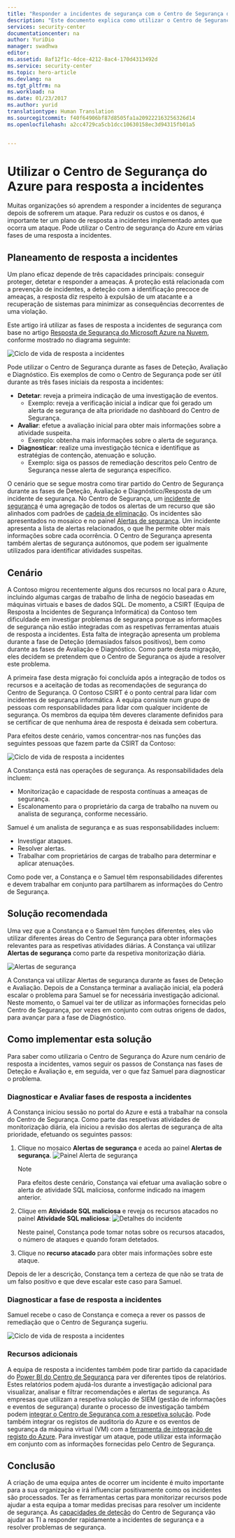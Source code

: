 ```yaml
---
title: "Responder a incidentes de segurança com o Centro de Segurança do Azure | Microsoft Docs"
description: "Este documento explica como utilizar o Centro de Segurança do Azure num cenário de resposta a incidentes."
services: security-center
documentationcenter: na
author: YuriDio
manager: swadhwa
editor: 
ms.assetid: 8af12f1c-4dce-4212-8ac4-170d4313492d
ms.service: security-center
ms.topic: hero-article
ms.devlang: na
ms.tgt_pltfrm: na
ms.workload: na
ms.date: 01/23/2017
ms.author: yurid
translationtype: Human Translation
ms.sourcegitcommit: f40f64906bf87d8505fa1a209222163256326d14
ms.openlocfilehash: a2cc4729ca5cb1dcc10630158ec3d94315fb01a5


---
```

# <a name="using-azure-security-center-for-an-incident-response"></a>Utilizar o Centro de Segurança do Azure para resposta a incidentes
Muitas organizações só aprendem a responder a incidentes de segurança depois de sofrerem um ataque. Para reduzir os custos e os danos, é importante ter um plano de resposta a incidentes implementado antes que ocorra um ataque. Pode utilizar o Centro de segurança do Azure em várias fases de uma resposta a incidentes.

## <a name="incident-response-planning"></a>Planeamento de resposta a incidentes
Um plano eficaz depende de três capacidades principais: conseguir proteger, detetar e responder a ameaças. A proteção está relacionada com a prevenção de incidentes, a deteção com a identificação precoce de ameaças, a resposta diz respeito à expulsão de um atacante e a recuperação de sistemas para minimizar as consequências decorrentes de uma violação.

Este artigo irá utilizar as fases de resposta a incidentes de segurança com base no artigo [Resposta de Segurança do Microsoft Azure na Nuvem](https://gallery.technet.microsoft.com/Azure-Security-Response-in-dd18c678), conforme mostrado no diagrama seguinte:

![Ciclo de vida de resposta a incidentes](./media/security-center-incident-response/security-center-incident-response-fig1.png)

Pode utilizar o Centro de Segurança durante as fases de Deteção, Avaliação e Diagnóstico. Eis exemplos de como o Centro de Segurança pode ser útil durante as três fases iniciais da resposta a incidentes:

* **Detetar**: reveja a primeira indicação de uma investigação de eventos.
  * Exemplo: reveja a verificação inicial a indicar que foi gerado um alerta de segurança de alta prioridade no dashboard do Centro de Segurança.
* **Avaliar**: efetue a avaliação inicial para obter mais informações sobre a atividade suspeita.
  * Exemplo: obtenha mais informações sobre o alerta de segurança.
* **Diagnosticar**: realize uma investigação técnica e identifique as estratégias de contenção, atenuação e solução.
  * Exemplo: siga os passos de remediação descritos pelo Centro de Segurança nesse alerta de segurança específico.

O cenário que se segue mostra como tirar partido do Centro de Segurança durante as fases de Deteção, Avaliação e Diagnóstico/Resposta de um incidente de segurança. No Centro de Segurança, um [incidente de segurança](security-center-incident.md) é uma agregação de todos os alertas de um recurso que são alinhados com padrões de [cadeia de eliminação](https://blogs.technet.microsoft.com/office365security/addressing-your-cxos-top-five-cloud-security-concerns/). Os incidentes são apresentados no mosaico e no painel [Alertas de segurança](security-center-managing-and-responding-alerts.md). Um incidente apresenta a lista de alertas relacionados, o que lhe permite obter mais informações sobre cada ocorrência. O Centro de Segurança apresenta também alertas de segurança autónomos, que podem ser igualmente utilizados para identificar atividades suspeitas.

## <a name="scenario"></a>Cenário
A Contoso migrou recentemente alguns dos recursos no local para o Azure, incluindo algumas cargas de trabalho de linha de negócio baseadas em máquinas virtuais e bases de dados SQL. De momento, a CSIRT (Equipa de Resposta a Incidentes de Segurança Informática) da Contoso tem dificuldade em investigar problemas de segurança porque as informações de segurança não estão integradas com as respetivas ferramentas atuais de resposta a incidentes. Esta falta de integração apresenta um problema durante a fase de Deteção (demasiados falsos positivos), bem como durante as fases de Avaliação e Diagnóstico. Como parte desta migração, eles decidem se pretendem que o Centro de Segurança os ajude a resolver este problema.

A primeira fase desta migração foi concluída após a integração de todos os recursos e a aceitação de todas as recomendações de segurança do Centro de Segurança. O Contoso CSIRT é o ponto central para lidar com incidentes de segurança informática. A equipa consiste num grupo de pessoas com responsabilidades para lidar com qualquer incidente de segurança. Os membros da equipa têm deveres claramente definidos para se certificar de que nenhuma área de resposta é deixada sem cobertura.

Para efeitos deste cenário, vamos concentrar-nos nas funções das seguintes pessoas que fazem parte da CSIRT da Contoso:

![Ciclo de vida de resposta a incidentes](./media/security-center-incident-response/security-center-incident-response-fig2.png)

A Constança está nas operações de segurança. As responsabilidades dela incluem:

* Monitorização e capacidade de resposta contínuas a ameaças de segurança.
* Escalonamento para o proprietário da carga de trabalho na nuvem ou analista de segurança, conforme necessário.

Samuel é um analista de segurança e as suas responsabilidades incluem:

* Investigar ataques.
* Resolver alertas.
* Trabalhar com proprietários de cargas de trabalho para determinar e aplicar atenuações.

Como pode ver, a Constança e o Samuel têm responsabilidades diferentes e devem trabalhar em conjunto para partilharem as informações do Centro de Segurança.

## <a name="recommended-solution"></a>Solução recomendada
Uma vez que a Constança e o Samuel têm funções diferentes, eles vão utilizar diferentes áreas do Centro de Segurança para obter informações relevantes para as respetivas atividades diárias. A Constança vai utilizar **Alertas de segurança** como parte da respetiva monitorização diária.

![Alertas de segurança](./media/security-center-incident-response/security-center-incident-response-fig3.png)

A Constança vai utilizar Alertas de segurança durante as fases de Deteção e Avaliação. Depois de a Constança terminar a avaliação inicial, ela poderá escalar o problema para Samuel se for necessária investigação adicional. Neste momento, o Samuel vai ter de utilizar as informações fornecidas pelo Centro de Segurança, por vezes em conjunto com outras origens de dados, para avançar para a fase de Diagnóstico.

## <a name="how-to-implement-this-solution"></a>Como implementar esta solução
Para saber como utilizaria o Centro de Segurança do Azure num cenário de resposta a incidentes, vamos seguir os passos de Constança nas fases de Deteção e Avaliação e, em seguida, ver o que faz Samuel para diagnosticar o problema.

### <a name="detect-and-assess-incident-response-stages"></a>Diagnosticar e Avaliar fases de resposta a incidentes
A Constança iniciou sessão no portal do Azure e está a trabalhar na consola do Centro de Segurança. Como parte das respetivas atividades de monitorização diária, ela iniciou a revisão dos alertas de segurança de alta prioridade, efetuando os seguintes passos:

1. Clique no mosaico **Alertas de segurança** e aceda ao painel **Alertas de segurança**.
    ![Painel Alerta de segurança](./media/security-center-incident-response/security-center-incident-response-fig4.png)

   > [!NOTE]
   > Para efeitos deste cenário, Constança vai efetuar uma avaliação sobre o alerta de atividade SQL maliciosa, conforme indicado na imagem anterior.
   >
   >
2. Clique em **Atividade SQL maliciosa** e reveja os recursos atacados no painel **Atividade SQL maliciosa**:  ![Detalhes do incidente](./media/security-center-incident-response/security-center-incident-response-fig5.png)

    Neste painel, Constança pode tomar notas sobre os recursos atacados, o número de ataques e quando foram detetados.
3. Clique no **recurso atacado** para obter mais informações sobre este ataque.

Depois de ler a descrição, Constança tem a certeza de que não se trata de um falso positivo e que deve escalar este caso para Samuel.

### <a name="diagnose-incident-response-stage"></a>Diagnosticar a fase de resposta a incidentes
Samuel recebe o caso de Constança e começa a rever os passos de remediação que o Centro de Segurança sugeriu.

![Ciclo de vida de resposta a incidentes](./media/security-center-incident-response/security-center-incident-response-fig6.png)

### <a name="additional-resources"></a>Recursos adicionais
A equipa de resposta a incidentes também pode tirar partido da capacidade do [Power BI do Centro de Segurança](security-center-powerbi.md) para ver diferentes tipos de relatórios. Estes relatórios podem ajudá-los durante a investigação adicional para visualizar, analisar e filtrar recomendações e alertas de segurança. As empresas que utilizam a respetiva solução de SIEM (gestão de informações e eventos de segurança) durante o processo de investigação também podem [integrar o Centro de Segurança com a respetiva solução](security-center-integrating-alerts-with-log-integration.md). Pode também integrar os registos de auditoria do Azure e os eventos de segurança da máquina virtual (VM) com a [ferramenta de integração de registo do Azure](https://blogs.msdn.microsoft.com/azuresecurity/2016/07/21/microsoft-azure-log-integration-preview/). Para investigar um ataque, pode utilizar esta informação em conjunto com as informações fornecidas pelo Centro de Segurança.

## <a name="conclusion"></a>Conclusão
A criação de uma equipa antes de ocorrer um incidente é muito importante para a sua organização e irá influenciar positivamente como os incidentes são processados. Ter as ferramentas certas para monitorizar recursos pode ajudar a esta equipa a tomar medidas precisas para resolver um incidente de segurança. As [capacidades de deteção](security-center-detection-capabilities.md) do Centro de Segurança vão ajudar as TI a responder rapidamente a incidentes de segurança e a resolver problemas de segurança.



<!--HONumber=Jan17_HO4-->


